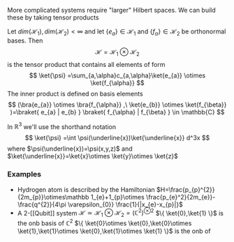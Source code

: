 More complicated systems require "larger" Hilbert spaces. We can build these by taking tensor products

Let $dim(\mathcal{H}_{1}),dim(\mathcal{H}_{2})<\infty$ and let $\{ e_{a} \}\in \mathcal{H}_{1}$ and $\{ f_{\alpha} \}\in \mathcal{H}_{2}$ be orthonormal bases.
Then
$$
\mathcal{H}=\mathcal{H}_{1}\otimes  \mathcal{H}_{2}
$$
is the tensor product that contains all elements of form
$$
\ket{\psi} =\sum_{a,\alpha}c_{a,\alpha}\ket{e_{a}} \otimes  \ket{f_{\alpha}}
$$
The inner product is defined on basis elements
$$
(\bra{e_{a}} \otimes  \bra{f_{\alpha}} ,\ \ket{e_{b}} \otimes  \ket{f_{\beta}} )=\braket{ e_{a} | e_{b} } \braket{ f_{\alpha} | f_{\beta} } \in \mathbb{C}
$$


In $\mathbb{R}^3$ we'll use the shorthand notation 
$$
\ket{\psi} =\int \psi(\underline{x})\ket{\underline{x}} d^3x
$$
where $\psi(\underline{x})=\psi(x,y,z)$ and $\ket{\underline{x}}=\ket{x}\otimes \ket{y}\otimes \ket{z}$


### Examples
- Hydrogen atom is described by the Hamiltonian
$H=\frac{p_{p}^{2}}{2m_{p}}\otimes\mathbb 1_{e}+1_{p}\otimes \frac{p_{e}^2}{2m_{e}}-\frac{q^{2}}{4\pi \varepsilon_{0}} \frac{1}{|x_{e}-x_{p}|}$
- A 2-[[Qubit]] system $\mathcal{H}\simeq \mathcal{H}_{1}\otimes \mathcal{H}_{2}=(\mathbb{C}^{2})^{\otimes 2}$
$\{ \ket{0},\ket{1} \}$ is the onb basis of $\mathbb{C}^2$
$\{ \ket{0}\otimes \ket{0},\ket{0}\otimes \ket{1},\ket{1}\otimes \ket{0},\ket{1}\otimes \ket{1} \}$ is the onb of 